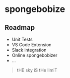 # spongebobize

## Roadmap

* Unit Tests
* VS Code Extension
* Slack integration
* Online spongebobizer
* ...

> ​​​​​tHE sky iS tHe lImiT​​​​​
